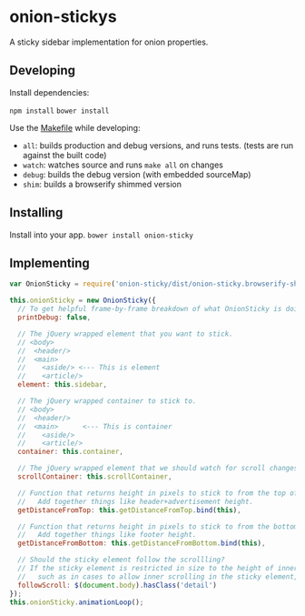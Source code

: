 # onion-stickys
A sticky sidebar implementation for onion properties.


## Developing
Install dependencies:

`npm install`
`bower install`

Use the [Makefile](Makefile) while developing:

* `all`: builds production and debug versions, and runs tests. (tests are run against the built code)
* `watch`: watches source and runs `make all` on changes
* `debug`: builds the debug version (with embedded sourceMap)
* `shim`: builds a browserify shimmed version

## Installing

Install into your app.
`bower install onion-sticky`

## Implementing
```javascript
var OnionSticky = require('onion-sticky/dist/onion-sticky.browserify-shim.js').OnionSticky;

this.onionSticky = new OnionSticky({
  // To get helpful frame-by-frame breakdown of what OnionSticky is doing, set this to true
  printDebug: false,

  // The jQuery wrapped element that you want to stick.
  // <body>
  //  <header/>
  //  <main>
  //    <aside/> <--- This is element
  //    <article/>
  element: this.sidebar,

  // The jQuery wrapped container to stick to.
  // <body>
  //  <header/>
  //  <main>      <--- This is container
  //    <aside/>
  //    <article/>
  container: this.container,

  // The jQuery wrapped element that we should watch for scroll changes
  scrollContainer: this.scrollContainer,

  // Function that returns height in pixels to stick to from the top of the viewport
  //   Add together things like header+advertisement height.
  getDistanceFromTop: this.getDistanceFromTop.bind(this),

  // Function that returns height in pixels to stick to from the bottom of the viewport
  //   Add together things like footer height.
  getDistanceFromBottom: this.getDistanceFromBottom.bind(this),

  // Should the sticky element follow the scrollling?
  // If the sticky element is restricted in size to the height of inner viewport,
  //   such as in cases to allow inner scrolling in the sticky element, this should be true.
  followScroll: $(document.body).hasClass('detail')
});
this.onionSticky.animationLoop();
```
